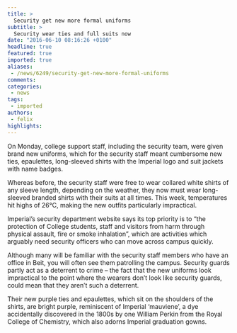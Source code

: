 ```yaml
---
title: >
  Security get new more formal uniforms
subtitle: >
  Security wear ties and full suits now
date: "2016-06-10 08:16:26 +0100"
headline: true
featured: true
imported: true
aliases:
 - /news/6249/security-get-new-more-formal-uniforms
comments:
categories:
 - news
tags:
 - imported
authors:
 - felix
highlights:
---
```


On Monday, college support staff, including the security team, were given brand new uniforms, which for the security staff meant cumbersome new ties, epaulettes, long-sleeved shirts with the Imperial logo and suit jackets with name badges.

Whereas before, the security staff were free to wear collared white shirts of any sleeve length, depending on the weather, they now must wear long-sleeved branded shirts with their suits at all times. This week, temperatures hit highs of 26°C, making the new outfits particularly impractical.

Imperial’s security department website says its top priority is to “the protection of College students, staff and visitors from harm through physical assault, fire or smoke inhalation”, which are activities which arguably need security officers who can move across campus quickly.

Although many will be familiar with the security staff members who have an office in Beit, you will often see them patrolling the campus. Security guards partly act as a deterrent to crime – the fact that the new uniforms look impractical to the point where the wearers don’t look like security guards, could mean that they aren’t such a deterrent.

Their new purple ties and epaulettes, which sit on the shoulders of the shirts, are bright purple, reminiscent of Imperial ‘mauviene’, a dye accidentally discovered in the 1800s by one William Perkin from the Royal College of Chemistry, which also adorns Imperial graduation gowns.
